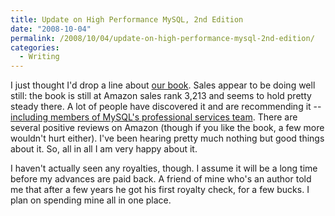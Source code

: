```yaml
---
title: Update on High Performance MySQL, 2nd Edition
date: "2008-10-04"
permalink: /2008/10/04/update-on-high-performance-mysql-2nd-edition/
categories:
  - Writing
---
```

I just thought I'd drop a line about [our book][1]. Sales appear to be doing well still: the book is still at Amazon sales rank 3,213 and seems to hold pretty steady there. A lot of people have discovered it and are recommending it -- [including members of MySQL's professional services team][2]. There are several positive reviews on Amazon (though if you like the book, a few more wouldn't hurt either). I've been hearing pretty much nothing but good things about it. So, all in all I am very happy about it.

I haven't actually seen any royalties, though. I assume it will be a long time before my advances are paid back. A friend of mine who's an author told me that after a few years he got his first royalty check, for a few bucks. I plan on spending mine all in one place.

 [1]: http://www.amazon.com/dp/0596101716?tag=xaprb-20
 [2]: http://fallenpegasus.livejournal.com/758972.html
